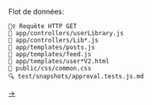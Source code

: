 <div style="height:200px">&nbsp;</div>

Flot de données:

```
🙎‍♀️ Requête HTTP GET
🔽 app/controllers/userLibrary.js
🔽 app/controllers/Lib*.js
🔽 app/templates/posts.js
🔽 app/templates/feed.js
🔽 app/templates/user*V2.html
🔽 public/css/common.css
🔍 test/snapshots/approval.tests.js.md
```

[→](12-conseils.md)
